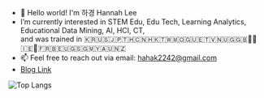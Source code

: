 - 👋 Hello world! I'm 하경 Hannah Lee
- I’m currently interested in STEM Edu, Edu Tech, Learning Analytics, Educational Data Mining, AI, HCI, CT,   
   and was trained in 🇰🇷🇺🇸🇯🇵🇹🇭🇨🇳🇭🇰🇹🇼🇲🇴🇬🇺🇪🇹🇻🇳🇺🇬🇬🇧🏴󠁧󠁢󠁷󠁬󠁳󠁿🏴󠁧󠁢󠁥󠁮󠁧󠁿🇮🇪🏴󠁧󠁢󠁳󠁣󠁴󠁿🇫🇷🇧🇪🇺🇬🇸🇬🇲🇾🇦🇺🇳🇿
- 📫 Feel free to reach out via email: hahak2242@gmail.com   
- [Blog Link](https://HakeoungLee.github.io/)


![Top Langs](https://github-readme-stats.vercel.app/api/top-langs/?username=HakeoungLee&layout=compact)
